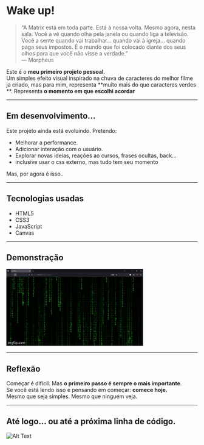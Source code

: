 #  **Wake up!**

> “A Matrix está em toda parte. Está à nossa volta. Mesmo agora, nesta sala. Você a vê quando olha pela janela ou quando liga a televisão. Você a sente quando vai trabalhar... quando vai à igreja... quando paga seus impostos. É o mundo que foi colocado diante dos seus olhos para que você não visse a verdade.”  
> — Morpheus

Este é o **meu primeiro projeto pessoal**.  
Um simples efeito visual inspirado na chuva de caracteres do melhor filme ja criado, mas para mim, representa **muito mais do que caracteres verdes **. Representa **o momento em que escolhi acordar**

---

## Em desenvolvimento...

Este projeto ainda está evoluindo. Pretendo:

- Melhorar a performance.
- Adicionar interação com o usuário.
- Explorar novas ideias, reações ao cursos, frases ocultas, back...
- inclusive usar o css externo, mas tudo tem seu momento

Mas, por agora é isso..

---

## Tecnologias usadas

- HTML5
- CSS3
- JavaScript 
- Canvas

---

## Demonstração


![net ta ruim](JPEG-do-bug/9zxzgi.gif)


---

## Reflexão

Começar é difícil. 
Mas **o primeiro passo é sempre o mais importante**.  
Se você está lendo isso e pensando em começar: **comece hoje.**  
Mesmo que seja simples. Mesmo que ninguém veja.

---

## Até logo... ou até a próxima linha de código.

![Alt Text](https://media.giphy.com/media/vFKqnCdLPNOKc/giphy.gif)

